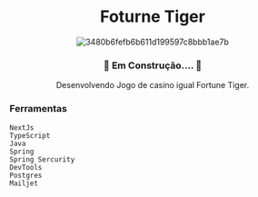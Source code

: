 <div align="center">
  
# Foturne Tiger

![3480b6fefb6b611d199597c8bbb1ae7b](https://github.com/user-attachments/assets/30c49609-5cac-4ceb-97d0-877c754d6a54)

<h3>🚧 Em Construção.... 🚧 </h3>

Desenvolvendo Jogo de casino igual Fortune Tiger.

</div>

<h3>Ferramentas</h3>

```
NextJs
TypeScript
Java
Spring
Spring Sercurity
DevTools
Postgres
Mailjet
```

